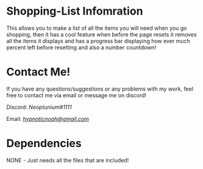 # Shopping-List Infomration 
 This allows you to make a list of all the items you will need when you go shopping, then it has a cool feature when before the page resets it removes all the items it displays and has a progress bar displaying how ever much percent left before resetting and also a number countdown!
# Contact Me!
 If you have any questions/suggestions or any problems with my work, feel free to contact me via email or message me on discord!

  Discord: *Neoptunium#1111*

  Email: *hypnoticnoah@gmail.com*

# Dependencies 
NONE - Just needs all the files that are included!
